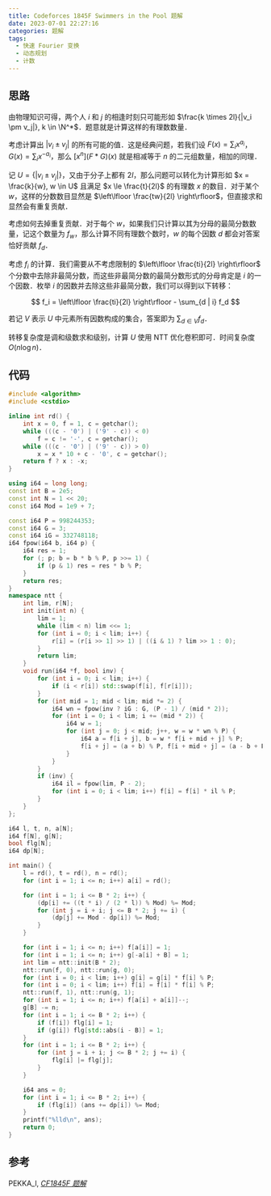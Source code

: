 ```yaml
---
title: Codeforces 1845F Swimmers in the Pool 题解
date: 2023-07-01 22:27:16
categories: 题解
tags:
  - 快速 Fourier 变换
  - 动态规划
  - 计数
---
```


## 思路

由物理知识可得，两个人 $i$ 和 $j$ 的相逢时刻只可能形如 $\frac{k \times 2l}{|v_i \pm v_j|}, k \in \N^*$．题意就是计算这样的有理数数量．

考虑计算出 $|v_i \pm v_j|$ 的所有可能的值．这是经典问题，若我们设 $F(x) = \sum_i x^{a_i}$，$G(x) = \sum_i x^{-a_i}$，那么 $[x^n](F * G)(x)$ 就是相减等于 $n$ 的二元组数量，相加的同理．

记 $U = \{|v_i \pm v_j|\}$，又由于分子上都有 $2l$，那么问题可以转化为计算形如 $x = \frac{k}{w}, w \in U$ 且满足 $x \le \frac{t}{2l}$ 的有理数 $x$ 的数目．对于某个 $w$，这样的分数数目显然是 $\left\lfloor \frac{tw}{2l} \right\rfloor$，但直接求和显然会有重复贡献．

考虑如何去掉重复贡献．对于每个 $w$，如果我们只计算以其为分母的最简分数数量，记这个数量为 $f_w$，那么计算不同有理数个数时，$w$ 的每个因数 $d$ 都会对答案恰好贡献 $f_d$．

考虑 $f_i$ 的计算．我们需要从不考虑限制的 $\left\lfloor \frac{ti}{2l} \right\rfloor$ 个分数中去除非最简分数，而这些非最简分数的最简分数形式的分母肯定是 $i$ 的一个因数．枚举 $i$ 的因数并去除这些非最简分数，我们可以得到以下转移：

$$
f_i = \left\lfloor \frac{ti}{2l} \right\rfloor - \sum_{d | i} f_d
$$

若记 $V$ 表示 $U$ 中元素所有因数构成的集合，答案即为 $\sum_{d \in V} f_d$．

转移复杂度是调和级数求和级别，计算 $U$ 使用 NTT 优化卷积即可．时间复杂度 $O(n \log n)$．

## 代码

```cpp
#include <algorithm>
#include <cstdio>

inline int rd() {
	int x = 0, f = 1, c = getchar();
	while (((c - '0') | ('9' - c)) < 0)
		f = c != '-', c = getchar();
	while (((c - '0') | ('9' - c)) > 0)
		x = x * 10 + c - '0', c = getchar();
	return f ? x : -x;
}

using i64 = long long;
const int B = 2e5;
const int N = 1 << 20;
const i64 Mod = 1e9 + 7;

const i64 P = 998244353;
const i64 G = 3;
const i64 iG = 332748118;
i64 fpow(i64 b, i64 p) {
	i64 res = 1;
	for (; p; b = b * b % P, p >>= 1) {
		if (p & 1) res = res * b % P;
	}
	return res;
}
namespace ntt {
	int lim, r[N];
	int init(int n) {
		lim = 1;
		while (lim < n) lim <<= 1;
		for (int i = 0; i < lim; i++) {
			r[i] = (r[i >> 1] >> 1) | ((i & 1) ? lim >> 1 : 0);
		}
		return lim;
	}
	void run(i64 *f, bool inv) {
		for (int i = 0; i < lim; i++) {
			if (i < r[i]) std::swap(f[i], f[r[i]]);
		}
		for (int mid = 1; mid < lim; mid *= 2) {
			i64 wn = fpow(inv ? iG : G, (P - 1) / (mid * 2));
			for (int i = 0; i < lim; i += (mid * 2)) {
				i64 w = 1;
				for (int j = 0; j < mid; j++, w = w * wn % P) {
					i64 a = f[i + j], b = w * f[i + mid + j] % P;
					f[i + j] = (a + b) % P, f[i + mid + j] = (a - b + P) % P;
				}
			}
		}
		if (inv) {
			i64 il = fpow(lim, P - 2);
			for (int i = 0; i < lim; i++) f[i] = f[i] * il % P;
		}
	}
};

i64 l, t, n, a[N];
i64 f[N], g[N];
bool flg[N];
i64 dp[N];

int main() {
	l = rd(), t = rd(), n = rd();
	for (int i = 1; i <= n; i++) a[i] = rd();

	for (int i = 1; i <= B * 2; i++) {
		(dp[i] += ((t * i) / (2 * l)) % Mod) %= Mod;
		for (int j = i + i; j <= B * 2; j += i) {
			(dp[j] += Mod - dp[i]) %= Mod;
		}
	}

	for (int i = 1; i <= n; i++) f[a[i]] = 1;
	for (int i = 1; i <= n; i++) g[-a[i] + B] = 1;
	int lim = ntt::init(B * 2);
	ntt::run(f, 0), ntt::run(g, 0);
	for (int i = 0; i < lim; i++) g[i] = g[i] * f[i] % P;
	for (int i = 0; i < lim; i++) f[i] = f[i] * f[i] % P;
	ntt::run(f, 1), ntt::run(g, 1);
	for (int i = 1; i <= n; i++) f[a[i] + a[i]]--;
	g[B] -= n;
	for (int i = 1; i <= B * 2; i++) {
		if (f[i]) flg[i] = 1;
		if (g[i]) flg[std::abs(i - B)] = 1;
	}
	for (int i = 1; i <= B * 2; i++) {
		for (int j = i + i; j <= B * 2; j += i) {
			flg[i] |= flg[j];
		}
	}

	i64 ans = 0;
	for (int i = 1; i <= B * 2; i++) {
		if (flg[i]) (ans += dp[i]) %= Mod;
	}
	printf("%lld\n", ans);
	return 0;
}
```

## 参考

PEKKA_l, [_CF1845F 题解_](https://www.luogu.com.cn/blog/PEKKA-l-2021/solution-cf1845f)
